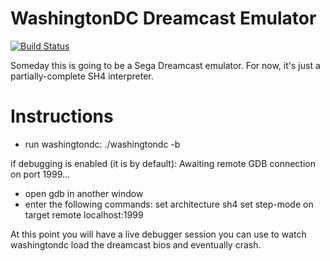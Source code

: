 # WashingtonDC Dreamcast Emulator

[![Build Status](https://travis-ci.org/washingtondc-emu/washingtondc.svg?branch=master)](https://travis-ci.org/washingtondc-emu/washingtondc)

Someday this is going to be a Sega Dreamcast emulator.  For now, it's just a
partially-complete SH4 interpreter.


# Instructions

* run washingtondc:
    ./washingtondc -b <path to Dreamcast BIOS file>

if debugging is enabled (it is by default):
    Awaiting remote GDB connection on port 1999...

* open gdb in another window
* enter the following commands:
    set architecture sh4
    set step-mode on
    target remote localhost:1999

At this point you will have a live debugger session you can use to watch
washingtondc load the dreamcast bios and eventually crash.
